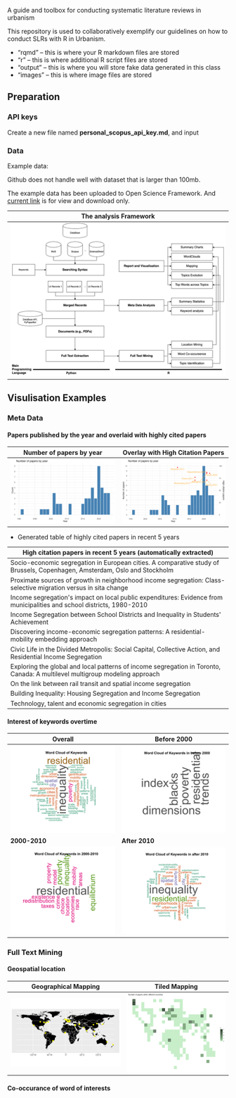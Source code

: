 A guide and toolbox for conducting systematic literature reviews in urbanism

This repository is used to collaboratively exemplify our guidelines on how to conduct SLRs with R in Urbanism.

- “rqmd” – this is where your R markdown files are stored
- “r” – this is where additional R script files are stored
- “output” – this is where you will store fake data generated in this class
- “images” – this is where image files are stored

## Preparation

### API keys

Create a new file named **personal_scopus_api_key.md**, and input 

### Data

Example data:

Github does not handle well with dataset that is larger than 100mb.

The example data has been uploaded to Open Science Framework. And [current link](https://osf.io/ds83p) is for view and download only. 

| The analysis Framework                                       |
| ------------------------------------------------------------ |
| <img src="images/analysis_framework.jpg" alt="analysis_framework" style="zoom:50%;" /> |

## Visulisation Examples

### Meta Data

#### Papers published by the year and overlaid with highly cited papers

| Number of papers by year                                     | Overlay with High Citation Papers                            |
| ------------------------------------------------------------ | ------------------------------------------------------------ |
| ![number_of_papers_by_year](images/number_of_papers_by_year.png) | ![number_of_papers_by_year_high_citations](images/number_of_papers_by_year_high_citations.png) |

- Generated table of highly cited papers in recent 5 years

| High citation papers in recent 5 years (automatically extracted) |
| ------------------------------------------------------------ |
| Socio-economic  segregation in European cities. A comparative study of Brussels, Copenhagen,  Amsterdam, Oslo and Stockholm |
| Proximate sources of growth in  neighborhood income segregation: Class-selective migration versus in sita  change |
| Income segregation's impact on local  public expenditures: Evidence from municipalities and school districts,  1980-2010 |
| Income Segregation between School  Districts and Inequality in Students' Achievement |
| Discovering income-economic segregation  patterns: A residential-mobility embedding approach |
| Civic Life in the Divided Metropolis:  Social Capital, Collective Action, and Residential Income Segregation |
| Exploring the global and local patterns  of income segregation in Toronto, Canada: A multilevel multigroup modeling  approach |
| On the link between rail transit and  spatial income segregation |
| Building Inequality: Housing Segregation  and Income Segregation |
| Technology, talent and economic  segregation in cities       |


#### Interest of keywords overtime

| Overall                                                | Before 2000                                                |
| ------------------------------------------------------ | ---------------------------------------------------------- |
| ![wordcloud_total](images/wordcloud_total.png)         | ![wordcloud_before 2000](images/wordcloud_before_2000.png) |
| **2000-2010**                                          | **After 2010**                                             |
| ![wordcloud_2000-2010](images/wordcloud_2000-2010.png) | ![wordcloud_after 2010](images/wordcloud_after_2010.png)   |

### Full Text Mining

#### Geospatial location

| Geographical Mapping                         | Tiled Mapping                                |
| -------------------------------------------- | -------------------------------------------- |
| ![direct_mapping](images/direct_mapping.png) | ![tiled_grid_map](images/tiled_grid_map.jpg) |

#### Co-occurance of word of interests






